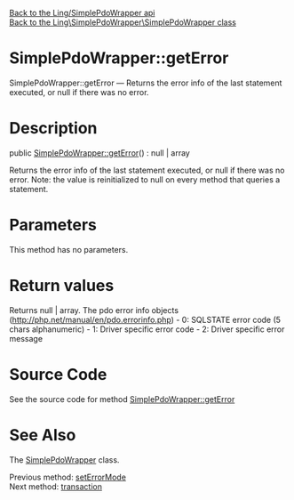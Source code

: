 [Back to the Ling/SimplePdoWrapper api](https://github.com/lingtalfi/SimplePdoWrapper/blob/master/doc/api/Ling/SimplePdoWrapper.md)<br>
[Back to the Ling\SimplePdoWrapper\SimplePdoWrapper class](https://github.com/lingtalfi/SimplePdoWrapper/blob/master/doc/api/Ling/SimplePdoWrapper/SimplePdoWrapper.md)


SimplePdoWrapper::getError
================



SimplePdoWrapper::getError — Returns the error info of the last statement executed, or null if there was no error.




Description
================


public [SimplePdoWrapper::getError](https://github.com/lingtalfi/SimplePdoWrapper/blob/master/doc/api/Ling/SimplePdoWrapper/SimplePdoWrapper/getError.md)() : null | array




Returns the error info of the last statement executed, or null if there was no error.
Note: the value is reinitialized to null on every method that queries a statement.




Parameters
================

This method has no parameters.


Return values
================

Returns null | array.
The pdo error info objects (http://php.net/manual/en/pdo.errorinfo.php)     - 0: SQLSTATE error code (5 chars alphanumeric)
     - 1: Driver specific error code
     - 2: Driver specific error message







Source Code
===========
See the source code for method [SimplePdoWrapper::getError](https://github.com/lingtalfi/SimplePdoWrapper/blob/master/SimplePdoWrapper.php#L99-L109)


See Also
================

The [SimplePdoWrapper](https://github.com/lingtalfi/SimplePdoWrapper/blob/master/doc/api/Ling/SimplePdoWrapper/SimplePdoWrapper.md) class.

Previous method: [setErrorMode](https://github.com/lingtalfi/SimplePdoWrapper/blob/master/doc/api/Ling/SimplePdoWrapper/SimplePdoWrapper/setErrorMode.md)<br>Next method: [transaction](https://github.com/lingtalfi/SimplePdoWrapper/blob/master/doc/api/Ling/SimplePdoWrapper/SimplePdoWrapper/transaction.md)<br>

